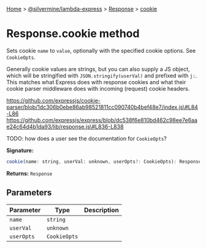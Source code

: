 [Home](./index) &gt; [@silvermine/lambda-express](./lambda-express.md) &gt; [Response](./lambda-express.response.md) &gt; [cookie](./lambda-express.response.cookie.md)

# Response.cookie method

Sets cookie `name` to `value`<!-- -->, optionally with the specified cookie options. See `CookieOpts`<!-- -->.

Generally cookie values are strings, but you can also supply a JS object, which will be stringified with `JSON.stringify(userVal)` and prefixed with `j:`<!-- -->. This matches what Express does with response cookies and what their cookie parser middleware does with incoming (request) cookie headers.

 https://github.com/expressjs/cookie-parser/blob/1dc306b0ebe86ab98521811cc090740b4bef48e7/index.js\#L84-L86  https://github.com/expressjs/express/blob/dc538f6e810bd462c98ee7e6aae24c64d4b1da93/lib/response.js\#L836-L838

TODO: how does a user see the documentation for `CookieOpts`<!-- -->?

**Signature:**
```javascript
cookie(name: string, userVal: unknown, userOpts?: CookieOpts): Response;
```
**Returns:** `Response`

## Parameters

|  Parameter | Type | Description |
|  --- | --- | --- |
|  `name` | `string` |  |
|  `userVal` | `unknown` |  |
|  `userOpts` | `CookieOpts` |  |

